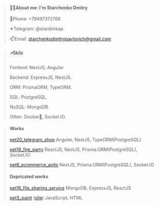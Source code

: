 > #### 👨‍🎓About me: I'm Starchenko Dmitry
> 
> 📱Phone: +79497372766
>
> ✈Telegram: @stardimkap
> 
> 📫Email: starchenkodmitrypavlovich@gmail.com

> ##### ⚡Skils
> 
> Fontend: NextJS, Angular.
> 
> Backend: ExpressJS, NestJS.
> 
> ORM: PrismaORM, TypeORM.
> 
> SQL: PostgreSQL.
> 
> NoSQL: MongoDB.
>
> Other: Docker💓, Socket.IO.

> #### Works
> [pet20_telegram_shop](https://github.com/StarchenkoDmitry/pet20_telegram_shop)
> Angular, NestJS, TypeORM(PostgreSQL)
> 
> [pet18_fire_party](https://github.com/StarchenkoDmitry/pet18_fire_party)
> ReactJS, NestJS, Prisma.ORM(PostgreSQL), Socket.IO
> 
> [pet6_ecommerce_avito](https://github.com/StarchenkoDmitry/pet6_ecommerce_avito)
> NextJS, Prisma.ORM(PostgreSQL), Socket.IO
> 
> #### Depricated works
> [pet16_file_sharing_service](https://github.com/StarchenkoDmitry/pet16_file_sharing_service)
> MongoDB, ExpressJS, ReactJS
> 
> [pet3_paint](https://github.com/StarchenkoDmitry/Pet3_Paint) ([site](https://starchenkodmitry.github.io/Pet3_Paint/#en))
> JavaScript, HTML
